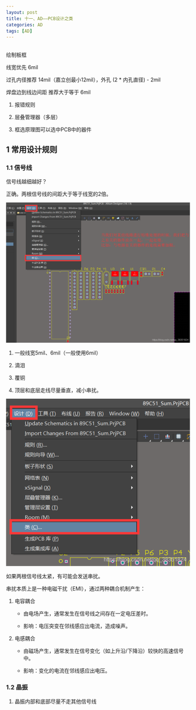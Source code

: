 ```yaml
---
layout: post
title: 十一、AD——PCB设计之类
categories: AD
tags: [AD]
---
```


## 










绘制板框


线宽优先 6mil

过孔内径推荐 14mil（嘉立创最小12mil），外孔 (2 * 内孔直径) - 2mil

焊盘边到线边间距 推荐大于等于 6mil







1. 报错规则

2. 层叠管理器（多层）

3. 框选原理图可以选中PCB中的器件

## 1 常用设计规则

### 1.1 信号线

信号线越细越好？

正确。两根信号线的间距大于等于线宽的2倍。

![alt text](image.png)

1. 一般线宽5mil、6mil（一般使用6mil）

2. 滴泪

3. 覆铜

4. 顶层和底层走线尽量垂直，减小串扰。

![alt text](image-1.png)

如果两根信号线太紧，有可能会发送串扰。

串扰本质上是一种电磁干扰（EMI），通过两种耦合机制产生：

1. 电容耦合
   
   - 由电场产生，通常发生在信号线之间存在一定电压差时。
   
   - 影响：电压突变在邻线感应出电流，造成噪声。
  
2. 电感耦合
   
   - 由磁场产生，通常发生在信号变化（如上升沿/下降沿）较快的高速信号中。
   
   - 影响：变化的电流在邻线感应出电压。


### 1.2 晶振

1. 晶振内部和底部尽量不走其他信号线